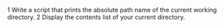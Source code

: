 1 Write a script that prints the absolute path name of the current working directory.
2 Display the contents list of your current directory.
